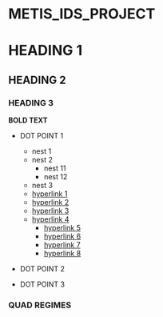 # METIS_IDS_PROJECT

# HEADING 1

## HEADING 2

### HEADING 3

**BOLD TEXT**

* DOT POINT 1
  * nest 1
  * nest 2
    * nest 11
    * nest 12
  * nest 3
  * [hyperlink 1](https://www.prorealcode.com/prorealtime-indicators/jurik-volatility-bands/)
  * [hyperlink 2](https://www.prorealcode.com/prorealtime-indicators/exponential-volatility-bands/)
  * [hyperlink 3](https://www.tradingview.com/script/IhUChSph-Bridge-Bands-joecat808/)
  * [hyperlink 4](https://www.prorealcode.com/prorealtime-indicators/bridge-bands/)
    * [hyperlink 5](https://www.tradingview.com/scripts/hurst/)
    * [hyperlink 6](https://medium.com/geekculture/fractal-volatility-bands-new-trading-horizons-66ee445be198)
    * [hyperlink 7](https://pypi.org/project/alpha-vantage/)
    * [hyperlink 8](https://algotrading101.com/learn/alpha-vantage-guide/)
  
  
* DOT POINT 2
* DOT POINT 3


### QUAD REGIMES
